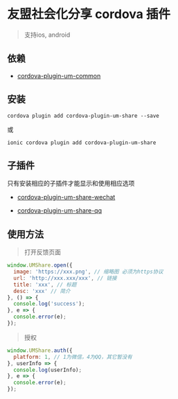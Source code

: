 # 友盟社会化分享 cordova 插件

> 支持ios, android

## 依赖

- [cordova-plugin-um-common](https://github.com/yccp/cordova-plugin-um-common.git)

## 安装

```
cordova plugin add cordova-plugin-um-share --save
```
或
```
ionic cordova plugin add cordova-plugin-um-share
```


## 子插件
只有安装相应的子插件才能显示和使用相应选项

- [cordova-plugin-um-share-wechat](https://github.com/yccp/cordova-plugin-um-share-wechat.git)

- [cordova-plugin-um-share-qq](https://github.com/yccp/cordova-plugin-um-share-qq.git)


## 使用方法
>打开反馈页面
```js
window.UMShare.open({
  image: 'https://xxx.png', // 缩略图 必须为https协议
  url: 'http://xxx.xxx/xxx', // 链接
  title: 'xxx', // 标题
  desc: 'xxx' // 简介
}, () => {
  console.log('success');
}, e => {
  console.error(e);
});
```

>授权
```js
window.UMShare.auth({
  platform: 1, // 1为微信，4为QQ，其它暂没有
}, userInfo => {
  console.log(userInfo);
}, e => {
  console.error(e);
});
```